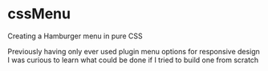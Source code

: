 # cssMenu

Creating a Hamburger menu in pure CSS

Previously having only ever used plugin menu options for responsive design I was curious to learn what could be done if I tried to build one from scratch
